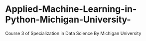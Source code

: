 # Applied-Machine-Learning-in-Python-Michigan-University-
Course 3 of Specialization in Data Science By Michigan University
